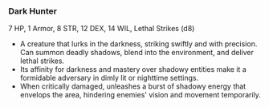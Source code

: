 ### Dark Hunter

7 HP, 1 Armor, 8 STR, 12 DEX, 14 WIL, Lethal Strikes (d8)

- A creature that lurks in the darkness, striking swiftly and with precision. Can summon deadly shadows, blend into the environment, and deliver lethal strikes.
- Its affinity for darkness and mastery over shadowy entities make it a formidable adversary in dimly lit or nighttime settings.
- When critically damaged, unleashes a burst of shadowy energy that envelops the area, hindering enemies' vision and movement temporarily.

